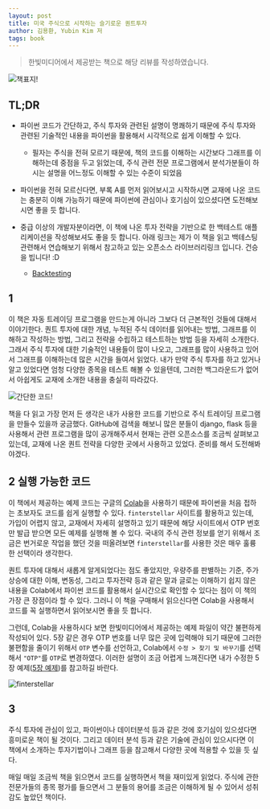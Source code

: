 ```yaml
---
layout: post
title: 미국 주식으로 시작하는 슬기로운 퀀트투자
author: 김용환, Yubin Kim 저
tags: book
---
```


> 한빛미디어에서 제공받는 책으로 해당 리뷰를 작성하였습니다.

![책표지!]({{site.baseurl}}/images/20211025/01.jpg)

## TL;DR

- 파이썬 코드가 간단하고, 주식 투자와 관련된 설명이 명쾌하기 때문에 주식 투자와 관련된 기술적인 내용을 파이썬을 활용해서 시각적으로 쉽게 이해할 수 있다.

  - 필자는 주식을 전혀 모르기 때문에, 책의 코드를 이해하는 시간보다 그래프를 이해하는데 중점을 두고 읽었는데, 주식 관련 전문 프로그램에서 분석가분들이 하시는 설명을 어느정도 이해할 수 있는 수준이 되었음

- 파이썬을 전혀 모르신다면, 부록 A를 먼저 읽어보시고 시작하시면 교재에 나온 코드는 충분히 이해 가능하기 때문에 파이썬에 관심이나 호기심이 있으셨다면 도전해보시면 좋을 듯 합니다.

- 중급 이상의 개발자분이라면, 이 책에 나온 투자 전략을 기반으로 한 백테스트 애플리케이션을 작성해보셔도 좋을 듯 합니다. 아래 링크는 제가 이 책을 읽고 백테스팅 관련해서 연습해보기 위해서 참고하고 있는 오픈소스 라이브러리링크 입니다. 건승을 빕니다! :D
  - [Backtesting](https://pypi.org/project/Backtesting/)

## 1

이 책은 자동 트레이딩 프로그램을 만드는게 아니라 그보다 더 근본적인 것들에 대해서 이야기한다. 퀀트 투자에 대한 개념, 누적된 주식 데이터를 읽어내는 방법, 그래프를 이해하고 작성하는 방법, 그리고 전략을 수립하고 테스트하는 방법 등을 자세히 소개한다. 그래서 주식 투자에 대한 기술적인 내용들이 많이 나오고, 그래프를 많이 사용하고 있어서 그래프를 이해하는데 많은 시간을 들여서 읽었다. 내가 만약 주식 투자를 하고 있거나 알고 있었다면 엄청 다양한 종목을 테스트 해볼 수 있을텐데, 그러한 백그라운드가 없어서 아쉽게도 교재에 소개한 내용을 충실히 따라갔다.

![간단한 코드!]({{site.baseurl}}/images/20211025/03.png)

책을 다 읽고 가장 먼저 든 생각은 내가 사용한 코드를 기반으로 주식 트레이딩 프로그램을 만들수 있을까 궁금했다. GitHub에 검색을 해보니 많은 분들이 django, flask 등을 사용해서 관련 프로그램을 많이 공개해주셔서 현재는 관련 오픈소스를 조금씩 살펴보고 있는데, 교재에 나온 퀀트 전략을 다양한 곳에서 사용하고 있었다. 준비를 해서 도전해봐야겠다.

## 2 실행 가능한 코드

이 책에서 제공하는 예제 코드는 구글의 [Colab](https://colab.research.google.com/)을 사용하기 때문에 파이썬을 처음 접하는 초보자도 코드를 쉽게 실행할 수 있다. `finterstellar` 사이트를 활용하고 있는데, 가입이 어렵지 않고, 교재에서 자세히 설명하고 있기 때문에 해당 사이트에서 OTP 번호만 발급 받으면 모든 예제를 실행해 볼 수 있다. 국내의 주식 관련 정보를 얻기 위해서 조금은 번거로운 작업을 했던 것을 떠올려보면 `finterstellar`를 사용한 것은 매우 훌륭한 선택이라 생각한다.

퀀트 투자에 대해서 새롭게 알게되었다는 점도 좋았지만, 우량주를 판별하는 기준, 주가 상승에 대한 이해, 변동성, 그리고 투자전략 등과 같은 말과 글로는 이해하기 쉽지 않은 내용을 Colab에서 파이썬 코드를 활용해서 실시간으로 확인할 수 있다는 점이 이 책의 가장 큰 장점이라 할 수 있다. 그러니 이 책을 구매해서 읽으신다면 Colab을 사용해서 코드를 꼭 실행하면서 읽어보시면 좋을 듯 합니다.

그런데, Colab을 사용하시다 보면 한빛미디어에서 제공하는 예제 파일이 약간 불편하게 작성되어 있다. 5장 같은 경우 OTP 번호를 너무 많은 곳에 입력해야 되기 때문에 그러한 불편함을 줄이기 위해서 `OTP` 변수를 선언하고, Colab에서 `수정 > 찾기 및 바꾸기`를 선택해서 `"OTP"`를 `OTP`로 변경하였다. 이러한 설명이 조금 어렵게 느껴진다면 내가 수정한 5장 예제([5장 예제](https://drive.google.com/file/d/1zIDt7zZA3dd2s1WsH0bgu6Ig_qMmFK1O/view?usp=sharing))를 참고하길 바란다.

![finterstellar]({{site.baseurl}}/images/20211025/02.png)

## 3

주식 투자에 관심이 있고, 파이썬이나 데이터분석 등과 같은 것에 호기심이 있으셨다면 흥미로운 책이 될 것이다. 그리고 데이터 분석 등과 같은 기술에 관심이 있으시다면 이 책에서 소개하는 투자기법이나 그래프 등을 참고해서 다양한 곳에 적용할 수 있을 듯 싶다.

매일 매일 조금씩 책을 읽으면서 코드를 실행하면서 책을 재미있게 읽었다. 주식에 관한 전문가들의 종목 평가를 들으면서 그 분들의 용어를 조금은 이해하게 될 수 있어서 성취감도 높았던 책이다.
